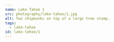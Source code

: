 ```yaml
---
name: Lake Tahoe 1
src: photography/lake-tahoe/1.jpg
alt: Two chipmunks on top of a large tree stump.
tags: 
  - lake-tahoe
id: lake-tahoe/1
---
```

